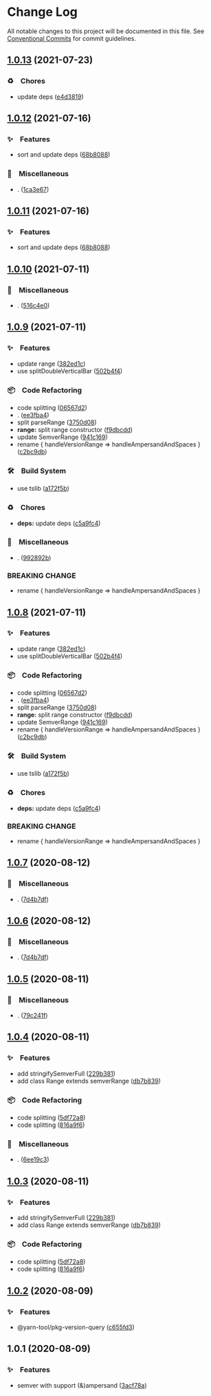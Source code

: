 # Change Log

All notable changes to this project will be documented in this file.
See [Conventional Commits](https://conventionalcommits.org) for commit guidelines.

## [1.0.13](https://github.com/bluelovers/ws-yarn-workspaces/compare/@lazy-node/semver-ampersand@1.0.12...@lazy-node/semver-ampersand@1.0.13) (2021-07-23)


### ♻️　Chores

* update deps ([e4d3819](https://github.com/bluelovers/ws-yarn-workspaces/commit/e4d3819baeacc944ddb39e3218f247edb17f0eb0))





## [1.0.12](https://github.com/bluelovers/ws-yarn-workspaces/compare/@lazy-node/semver-ampersand@1.0.10...@lazy-node/semver-ampersand@1.0.12) (2021-07-16)


### ✨　Features

* sort and update deps ([68b8088](https://github.com/bluelovers/ws-yarn-workspaces/commit/68b80888dade4eb368927afdd50066488014ecbd))


### 🔖　Miscellaneous

* . ([1ca3e67](https://github.com/bluelovers/ws-yarn-workspaces/commit/1ca3e671f12b47170bfdd2f38e9e515f3d63d961))





## [1.0.11](https://github.com/bluelovers/ws-yarn-workspaces/compare/@lazy-node/semver-ampersand@1.0.10...@lazy-node/semver-ampersand@1.0.11) (2021-07-16)


### ✨　Features

* sort and update deps ([68b8088](https://github.com/bluelovers/ws-yarn-workspaces/commit/68b80888dade4eb368927afdd50066488014ecbd))





## [1.0.10](https://github.com/bluelovers/ws-yarn-workspaces/compare/@lazy-node/semver-ampersand@1.0.9...@lazy-node/semver-ampersand@1.0.10) (2021-07-11)


### 🔖　Miscellaneous

* . ([516c4e0](https://github.com/bluelovers/ws-yarn-workspaces/commit/516c4e0c3c2db3a03bf9b246d7e468201d9a374e))





## [1.0.9](https://github.com/bluelovers/ws-yarn-workspaces/compare/@lazy-node/semver-ampersand@1.0.7...@lazy-node/semver-ampersand@1.0.9) (2021-07-11)


### ✨　Features

* update range ([382ed1c](https://github.com/bluelovers/ws-yarn-workspaces/commit/382ed1c9f1536f8283e9aa28510bd71f267c227f))
* use splitDoubleVerticalBar ([502b4f4](https://github.com/bluelovers/ws-yarn-workspaces/commit/502b4f4b25e5edeb5537dd15a00a44b92a8eea9c))


### 📦　Code Refactoring

* code splitting ([06567d2](https://github.com/bluelovers/ws-yarn-workspaces/commit/06567d21c1652ff0b3eb77ffc7e130ea6b384ff1))
* . ([ee3fba4](https://github.com/bluelovers/ws-yarn-workspaces/commit/ee3fba45adc277102e8d1e598a49951ce21d792a))
* split parseRange ([3750d08](https://github.com/bluelovers/ws-yarn-workspaces/commit/3750d0894796da1ccc1e55f220c8729e990a8f36))
* **range:** split range constructor ([f9dbcdd](https://github.com/bluelovers/ws-yarn-workspaces/commit/f9dbcdd853b1e329529d32ef2b27cd85cafe4d3d))
* update SemverRange ([941c169](https://github.com/bluelovers/ws-yarn-workspaces/commit/941c169f1ca7b379c44dc40c5f40388060d79d15))
* rename { handleVersionRange => handleAmpersandAndSpaces } ([c2bc9db](https://github.com/bluelovers/ws-yarn-workspaces/commit/c2bc9db77acd02027e0e8df3421d70a7ee590002))


### 🛠　Build System

* use tslib ([a172f5b](https://github.com/bluelovers/ws-yarn-workspaces/commit/a172f5b85b6b74256ebc8707435e0756adfd533a))


### ♻️　Chores

* **deps:** update deps ([c5a9fc4](https://github.com/bluelovers/ws-yarn-workspaces/commit/c5a9fc47e24cc599de16024f960b6dff12741d2f))


### 🔖　Miscellaneous

* . ([992892b](https://github.com/bluelovers/ws-yarn-workspaces/commit/992892bbf110cad2a8ee559521fc64506700e228))


### BREAKING CHANGE

* rename { handleVersionRange => handleAmpersandAndSpaces }





## [1.0.8](https://github.com/bluelovers/ws-yarn-workspaces/compare/@lazy-node/semver-ampersand@1.0.7...@lazy-node/semver-ampersand@1.0.8) (2021-07-11)


### ✨　Features

* update range ([382ed1c](https://github.com/bluelovers/ws-yarn-workspaces/commit/382ed1c9f1536f8283e9aa28510bd71f267c227f))
* use splitDoubleVerticalBar ([502b4f4](https://github.com/bluelovers/ws-yarn-workspaces/commit/502b4f4b25e5edeb5537dd15a00a44b92a8eea9c))


### 📦　Code Refactoring

* code splitting ([06567d2](https://github.com/bluelovers/ws-yarn-workspaces/commit/06567d21c1652ff0b3eb77ffc7e130ea6b384ff1))
* . ([ee3fba4](https://github.com/bluelovers/ws-yarn-workspaces/commit/ee3fba45adc277102e8d1e598a49951ce21d792a))
* split parseRange ([3750d08](https://github.com/bluelovers/ws-yarn-workspaces/commit/3750d0894796da1ccc1e55f220c8729e990a8f36))
* **range:** split range constructor ([f9dbcdd](https://github.com/bluelovers/ws-yarn-workspaces/commit/f9dbcdd853b1e329529d32ef2b27cd85cafe4d3d))
* update SemverRange ([941c169](https://github.com/bluelovers/ws-yarn-workspaces/commit/941c169f1ca7b379c44dc40c5f40388060d79d15))
* rename { handleVersionRange => handleAmpersandAndSpaces } ([c2bc9db](https://github.com/bluelovers/ws-yarn-workspaces/commit/c2bc9db77acd02027e0e8df3421d70a7ee590002))


### 🛠　Build System

* use tslib ([a172f5b](https://github.com/bluelovers/ws-yarn-workspaces/commit/a172f5b85b6b74256ebc8707435e0756adfd533a))


### ♻️　Chores

* **deps:** update deps ([c5a9fc4](https://github.com/bluelovers/ws-yarn-workspaces/commit/c5a9fc47e24cc599de16024f960b6dff12741d2f))


### BREAKING CHANGE

* rename { handleVersionRange => handleAmpersandAndSpaces }





## [1.0.7](https://github.com/bluelovers/ws-yarn-workspaces/compare/@lazy-node/semver-ampersand@1.0.5...@lazy-node/semver-ampersand@1.0.7) (2020-08-12)


### 🔖　Miscellaneous

* . ([7d4b7df](https://github.com/bluelovers/ws-yarn-workspaces/commit/7d4b7df38006b018eef185784d22f30171bcd435))





## [1.0.6](https://github.com/bluelovers/ws-yarn-workspaces/compare/@lazy-node/semver-ampersand@1.0.5...@lazy-node/semver-ampersand@1.0.6) (2020-08-12)


### 🔖　Miscellaneous

* . ([7d4b7df](https://github.com/bluelovers/ws-yarn-workspaces/commit/7d4b7df38006b018eef185784d22f30171bcd435))





## [1.0.5](https://github.com/bluelovers/ws-yarn-workspaces/compare/@lazy-node/semver-ampersand@1.0.4...@lazy-node/semver-ampersand@1.0.5) (2020-08-11)


### 🔖　Miscellaneous

* . ([79c241f](https://github.com/bluelovers/ws-yarn-workspaces/commit/79c241f5187e5012821aed31c8a726803af1334a))





## [1.0.4](https://github.com/bluelovers/ws-yarn-workspaces/compare/@lazy-node/semver-ampersand@1.0.2...@lazy-node/semver-ampersand@1.0.4) (2020-08-11)


### ✨　Features

* add stringifySemverFull ([229b381](https://github.com/bluelovers/ws-yarn-workspaces/commit/229b38173dd85cbcd696df14c270f5070eef5597))
* add class Range extends semverRange ([db7b839](https://github.com/bluelovers/ws-yarn-workspaces/commit/db7b839bfd53a6ca8b2bfd0942951392149a79cc))


### 📦　Code Refactoring

* code splitting ([5df72a8](https://github.com/bluelovers/ws-yarn-workspaces/commit/5df72a85cb849063529ca73aec593bdebe0945e9))
* code splitting ([816a9f6](https://github.com/bluelovers/ws-yarn-workspaces/commit/816a9f6382f4fc0c0ee7c00e9a210068940ba4cf))


### 🔖　Miscellaneous

* . ([6ee19c3](https://github.com/bluelovers/ws-yarn-workspaces/commit/6ee19c305bd622ec08b7e32ae79b76d8551fe9e3))





## [1.0.3](https://github.com/bluelovers/ws-yarn-workspaces/compare/@lazy-node/semver-ampersand@1.0.2...@lazy-node/semver-ampersand@1.0.3) (2020-08-11)


### ✨　Features

* add stringifySemverFull ([229b381](https://github.com/bluelovers/ws-yarn-workspaces/commit/229b38173dd85cbcd696df14c270f5070eef5597))
* add class Range extends semverRange ([db7b839](https://github.com/bluelovers/ws-yarn-workspaces/commit/db7b839bfd53a6ca8b2bfd0942951392149a79cc))


### 📦　Code Refactoring

* code splitting ([5df72a8](https://github.com/bluelovers/ws-yarn-workspaces/commit/5df72a85cb849063529ca73aec593bdebe0945e9))
* code splitting ([816a9f6](https://github.com/bluelovers/ws-yarn-workspaces/commit/816a9f6382f4fc0c0ee7c00e9a210068940ba4cf))





## [1.0.2](https://github.com/bluelovers/ws-yarn-workspaces/compare/@lazy-node/semver-ampersand@1.0.1...@lazy-node/semver-ampersand@1.0.2) (2020-08-09)


### ✨　Features

* @yarn-tool/pkg-version-query ([c655fd3](https://github.com/bluelovers/ws-yarn-workspaces/commit/c655fd3babdd4c26722b4ae209070147474bef71))





## 1.0.1 (2020-08-09)


### ✨　Features

* semver with support (&)ampersand ([3acf78a](https://github.com/bluelovers/ws-yarn-workspaces/commit/3acf78ad7fdd34383cccdfbd0e842bdd5235d798))
